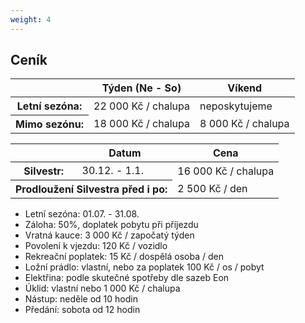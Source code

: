 ```yaml
---
weight: 4
---
```


## Ceník

<table class="table table-responsive-sm">
  <thead>
    <tr class="table-success">
      <th></th>
      <th>Týden (Ne - So)</th>
      <th>Víkend</th>
    </tr>
  </thead>
  <tbody>
    <tr>
      <th>Letní sezóna:</th>
      <td>22 000 Kč / chalupa</td>
      <td>neposkytujeme</td>
    </tr>
    <tr>
      <th>Mimo sezónu:</th>
      <td>18 000 Kč / chalupa</td>
      <td>8 000 Kč / chalupa</td>
    </tr>
  </tbody>
</table>

<table class="table table-responsive-sm">
  <thead>
    <tr class="table-success">
      <th></th>
      <th>Datum</th>
      <th>Cena</th>
    </tr>
  </thead>
  <tbody>
    <tr>
      <th>Silvestr:</th>
      <td>30.12. - 1.1.</td>
      <td>16 000 Kč / chalupa</td>
    </tr>
    <tr>
      <th colspan="2">Prodloužení Silvestra před i po:</th>
      <td>2 500 Kč / den</td>
    </tr>
  </tbody>
</table>

* Letní sezóna: 01.07. - 31.08.
* Záloha: 50%, doplatek pobytu při příjezdu
* Vratná kauce: 3 000 Kč / započatý týden
* Povolení k vjezdu: 120 Kč / vozidlo
* Rekreační poplatek: 15 Kč / dospělá osoba / den
* Ložní prádlo: vlastní, nebo za poplatek 100 Kč / os / pobyt
* Elektřina: podle skutečné spotřeby dle sazeb Eon
* Úklid: vlastní nebo 1 000 Kč / chalupa
* Nástup: neděle od 10 hodin
* Předání: sobota od 12 hodin
